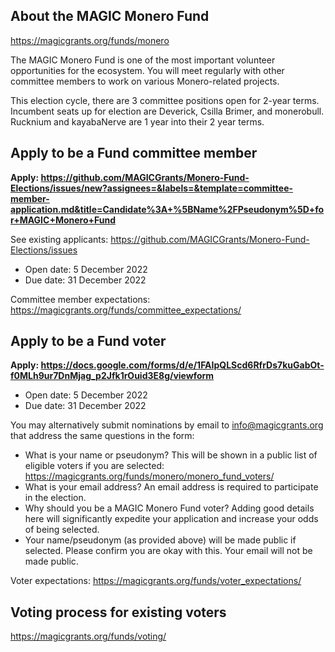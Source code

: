 ## About the MAGIC Monero Fund

https://magicgrants.org/funds/monero

The MAGIC Monero Fund is one of the most important volunteer opportunities for the ecosystem. You will meet regularly with other committee members to work on various Monero-related projects.

This election cycle, there are 3 committee positions open for 2-year terms. Incumbent seats up for election are Deverick, Csilla Brimer, and monerobull. Rucknium and kayabaNerve are 1 year into their 2 year terms.

## Apply to be a Fund committee member

**Apply: https://github.com/MAGICGrants/Monero-Fund-Elections/issues/new?assignees=&labels=&template=committee-member-application.md&title=Candidate%3A+%5BName%2FPseudonym%5D+for+MAGIC+Monero+Fund**

See existing applicants: https://github.com/MAGICGrants/Monero-Fund-Elections/issues

* Open date: 5 December 2022
* Due date: 31 December 2022

Committee member expectations: https://magicgrants.org/funds/committee_expectations/

## Apply to be a Fund voter

**Apply: https://docs.google.com/forms/d/e/1FAIpQLScd6RfrDs7kuGabOt-f0MLh9ur7DnMjag_p2Jfk1rOuid3E8g/viewform**

* Open date: 5 December 2022
* Due date: 31 December 2022

You may alternatively submit nominations by email to info@magicgrants.org that address the same questions in the form:

* What is your name or pseudonym? This will be shown in a public list of eligible voters if you are selected: https://magicgrants.org/funds/monero/monero_fund_voters/
* What is your email address? An email address is required to participate in the election.
* Why should you be a MAGIC Monero Fund voter? Adding good details here will significantly expedite your application and increase your odds of being selected.
* Your name/pseudonym (as provided above) will be made public if selected. Please confirm you are okay with this. Your email will not be made public.

Voter expectations: https://magicgrants.org/funds/voter_expectations/

## Voting process for existing voters

https://magicgrants.org/funds/voting/
